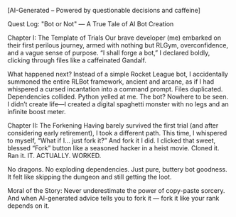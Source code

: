 [AI-Generated – Powered by questionable decisions and caffeine]

Quest Log: "Bot or Not" — A True Tale of AI Bot Creation

Chapter I: The Template of Trials
Our brave developer (me) embarked on their first perilous journey, armed with nothing but RLGym, overconfidence, and a vague sense of purpose. “I shall forge a bot,” I declared boldly, clicking through files like a caffeinated Gandalf.

What happened next?
Instead of a simple Rocket League bot, I accidentally summoned the entire RLBot framework, ancient and arcane, as if I had whispered a cursed incantation into a command prompt. Files duplicated. Dependencies collided. Python yelled at me. The bot? Nowhere to be seen.
I didn’t create life—I created a digital spaghetti monster with no legs and an infinite boost meter.

Chapter II: The Forkening
Having barely survived the first trial (and after considering early retirement), I took a different path.
This time, I whispered to myself, “What if I… just fork it?”
And fork it I did.
I clicked that sweet, blessed “Fork” button like a seasoned hacker in a heist movie. Cloned it. Ran it.
IT. ACTUALLY. WORKED.

No dragons. No exploding dependencies. Just pure, buttery bot goodness.
It felt like skipping the dungeon and still getting the loot.

Moral of the Story:
Never underestimate the power of copy-paste sorcery.
And when AI-generated advice tells you to fork it — fork it like your rank depends on it.
